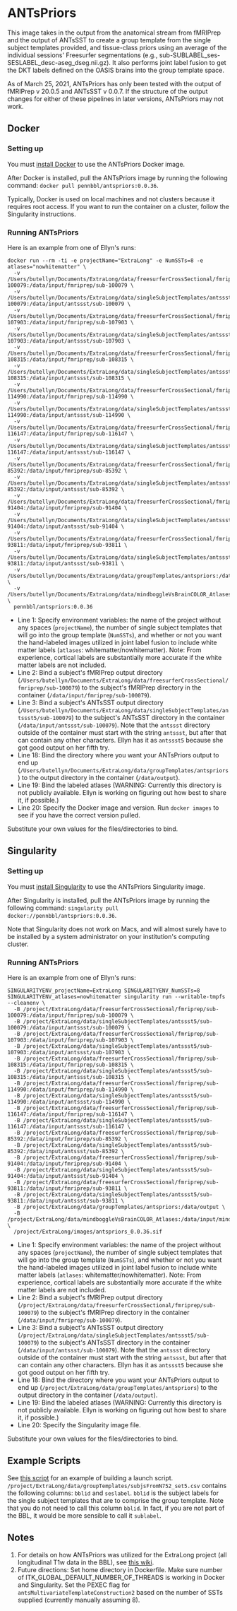 # ANTsPriors

This image takes in the output from the anatomical stream from fMRIPrep and
the output of ANTsSST to create a group template from the single subject templates
provided, and tissue-class priors using an average of the individual sessions'
Freesurfer segmentations (e.g., sub-SUBLABEL_ses-SESLABEL_desc-aseg_dseg.nii.gz).
It also performs joint label fusion to get the DKT labels defined on the OASIS brains
into the group template space.

As of March 25, 2021, ANTsPriors has only been tested with the output of
fMRIPrep v 20.0.5 and ANTsSST v 0.0.7. If the structure of the output changes
for either of these pipelines in later versions, ANTsPriors may not work.

## Docker
### Setting up
You must [install Docker](https://docs.docker.com/get-docker/) to use the ANTsPriors
Docker image.

After Docker is installed, pull the ANTsPriors image by running the following command:
`docker pull pennbbl/antspriors:0.0.36`.

Typically, Docker is used on local machines and not clusters because it requires
root access. If you want to run the container on a cluster, follow the Singularity
instructions.

### Running ANTsPriors
Here is an example from one of Ellyn's runs:
```
docker run --rm -ti -e projectName="ExtraLong" -e NumSSTs=8 -e atlases="nowhitematter" \
  -v /Users/butellyn/Documents/ExtraLong/data/freesurferCrossSectional/fmriprep/sub-100079:/data/input/fmriprep/sub-100079 \
  -v /Users/butellyn/Documents/ExtraLong/data/singleSubjectTemplates/antssst5/sub-100079:/data/input/antssst/sub-100079 \
  -v /Users/butellyn/Documents/ExtraLong/data/freesurferCrossSectional/fmriprep/sub-107903:/data/input/fmriprep/sub-107903 \
  -v /Users/butellyn/Documents/ExtraLong/data/singleSubjectTemplates/antssst5/sub-107903:/data/input/antssst/sub-107903 \
  -v /Users/butellyn/Documents/ExtraLong/data/freesurferCrossSectional/fmriprep/sub-108315:/data/input/fmriprep/sub-108315 \
  -v /Users/butellyn/Documents/ExtraLong/data/singleSubjectTemplates/antssst5/sub-108315:/data/input/antssst/sub-108315 \
  -v /Users/butellyn/Documents/ExtraLong/data/freesurferCrossSectional/fmriprep/sub-114990:/data/input/fmriprep/sub-114990 \
  -v /Users/butellyn/Documents/ExtraLong/data/singleSubjectTemplates/antssst5/sub-114990:/data/input/antssst/sub-114990 \
  -v /Users/butellyn/Documents/ExtraLong/data/freesurferCrossSectional/fmriprep/sub-116147:/data/input/fmriprep/sub-116147 \
  -v /Users/butellyn/Documents/ExtraLong/data/singleSubjectTemplates/antssst5/sub-116147:/data/input/antssst/sub-116147 \
  -v /Users/butellyn/Documents/ExtraLong/data/freesurferCrossSectional/fmriprep/sub-85392:/data/input/fmriprep/sub-85392 \
  -v /Users/butellyn/Documents/ExtraLong/data/singleSubjectTemplates/antssst5/sub-85392:/data/input/antssst/sub-85392 \
  -v /Users/butellyn/Documents/ExtraLong/data/freesurferCrossSectional/fmriprep/sub-91404:/data/input/fmriprep/sub-91404 \
  -v /Users/butellyn/Documents/ExtraLong/data/singleSubjectTemplates/antssst5/sub-91404:/data/input/antssst/sub-91404 \
  -v /Users/butellyn/Documents/ExtraLong/data/freesurferCrossSectional/fmriprep/sub-93811:/data/input/fmriprep/sub-93811 \
  -v /Users/butellyn/Documents/ExtraLong/data/singleSubjectTemplates/antssst5/sub-93811:/data/input/antssst/sub-93811 \
  -v /Users/butellyn/Documents/ExtraLong/data/groupTemplates/antspriors:/data/output \
  -v /Users/butellyn/Documents/ExtraLong/data/mindboggleVsBrainCOLOR_Atlases:/data/input/mindboggleVsBrainCOLOR_Atlases \
  pennbbl/antspriors:0.0.36
```

- Line 1: Specify environment variables: the name of the project without any spaces
(`projectName`), the number of single subject templates that will go into the group
template (`NumSSTs`), and whether or not you want the hand-labeled images utilized
in joint label fusion to include white matter labels (`atlases`: whitematter/nowhitematter).
Note: From experience, cortical labels are substantially more accurate if the white
matter labels are not included.
- Line 2: Bind a subject's fMRIPrep output directory
(`/Users/butellyn/Documents/ExtraLong/data/freesurferCrossSectional/fmriprep/sub-100079`)
to the subject's fMRIPrep directory in the container (`/data/input/fmriprep/sub-100079`).
- Line 3: Bind a subject's ANTsSST output directory
(`/Users/butellyn/Documents/ExtraLong/data/singleSubjectTemplates/antssst5/sub-100079`)
to the subject's ANTsSST directory in the container (`/data/input/antssst/sub-100079`).
Note that the `antssst` directory outside of the container must start with the string
`antssst`, but after that can contain any other characters. Ellyn has it as `antssst5`
because she got good output on her fifth try.
- Line 18: Bind the directory where you want your ANTsPriors output to end up
(`/Users/butellyn/Documents/ExtraLong/data/groupTemplates/antspriors`)
to the output directory in the container (`/data/output`).
- Line 19: Bind the labeled atlases (WARNING: Currently this directory is not publicly
available. Ellyn is working on figuring out how best to share it, if possible.)
- Line 20: Specify the Docker image and version. Run `docker images` to see if you
have the correct version pulled.

Substitute your own values for the files/directories to bind.

## Singularity
### Setting up
You must [install Singularity](https://singularity.lbl.gov/docs-installation) to
use the ANTsPriors Singularity image.

After Singularity is installed, pull the ANTsPriors image by running the following command:
`singularity pull docker://pennbbl/antspriors:0.0.36`.

Note that Singularity does not work on Macs, and will almost surely have to be
installed by a system administrator on your institution's computing cluster.

### Running ANTsPriors
Here is an example from one of Ellyn's runs:
```
SINGULARITYENV_projectName=ExtraLong SINGULARITYENV_NumSSTs=8 SINGULARITYENV_atlases=nowhitematter singularity run --writable-tmpfs --cleanenv \
  -B /project/ExtraLong/data/freesurferCrossSectional/fmriprep/sub-100079:/data/input/fmriprep/sub-100079 \
  -B /project/ExtraLong/data/singleSubjectTemplates/antssst5/sub-100079:/data/input/antssst/sub-100079 \
  -B /project/ExtraLong/data/freesurferCrossSectional/fmriprep/sub-107903:/data/input/fmriprep/sub-107903 \
  -B /project/ExtraLong/data/singleSubjectTemplates/antssst5/sub-107903:/data/input/antssst/sub-107903 \
  -B /project/ExtraLong/data/freesurferCrossSectional/fmriprep/sub-108315:/data/input/fmriprep/sub-108315 \
  -B /project/ExtraLong/data/singleSubjectTemplates/antssst5/sub-108315:/data/input/antssst/sub-108315 \
  -B /project/ExtraLong/data/freesurferCrossSectional/fmriprep/sub-114990:/data/input/fmriprep/sub-114990 \
  -B /project/ExtraLong/data/singleSubjectTemplates/antssst5/sub-114990:/data/input/antssst/sub-114990 \
  -B /project/ExtraLong/data/freesurferCrossSectional/fmriprep/sub-116147:/data/input/fmriprep/sub-116147 \
  -B /project/ExtraLong/data/singleSubjectTemplates/antssst5/sub-116147:/data/input/antssst/sub-116147 \
  -B /project/ExtraLong/data/freesurferCrossSectional/fmriprep/sub-85392:/data/input/fmriprep/sub-85392 \
  -B /project/ExtraLong/data/singleSubjectTemplates/antssst5/sub-85392:/data/input/antssst/sub-85392 \
  -B /project/ExtraLong/data/freesurferCrossSectional/fmriprep/sub-91404:/data/input/fmriprep/sub-91404 \
  -B /project/ExtraLong/data/singleSubjectTemplates/antssst5/sub-91404:/data/input/antssst/sub-91404 \
  -B /project/ExtraLong/data/freesurferCrossSectional/fmriprep/sub-93811:/data/input/fmriprep/sub-93811 \
  -B /project/ExtraLong/data/singleSubjectTemplates/antssst5/sub-93811:/data/input/antssst/sub-93811 \
  -B /project/ExtraLong/data/groupTemplates/antspriors:/data/output \
  -B /project/ExtraLong/data/mindboggleVsBrainCOLOR_Atlases:/data/input/mindboggleVsBrainCOLOR_Atlases \
  /project/ExtraLong/images/antspriors_0.0.36.sif
```

- Line 1: Specify environment variables: the name of the project without any spaces
(`projectName`), the number of single subject templates that will go into the group
template (`NumSSTs`), and whether or not you want the hand-labeled images utilized
in joint label fusion to include white matter labels (`atlases`: whitematter/nowhitematter).
Note: From experience, cortical labels are substantially more accurate if the white
matter labels are not included.
- Line 2: Bind a subject's fMRIPrep output directory
(`/project/ExtraLong/data/freesurferCrossSectional/fmriprep/sub-100079`)
to the subject's fMRIPrep directory in the container (`/data/input/fmriprep/sub-100079`).
- Line 3: Bind a subject's ANTsSST output directory
(`/project/ExtraLong/data/singleSubjectTemplates/antssst5/sub-100079`)
to the subject's ANTsSST directory in the container (`/data/input/antssst/sub-100079`).
Note that the `antssst` directory outside of the container must start with the string
`antssst`, but after that can contain any other characters. Ellyn has it as `antssst5`
because she got good output on her fifth try.
- Line 18: Bind the directory where you want your ANTsPriors output to end up
(`/project/ExtraLong/data/groupTemplates/antspriors`)
to the output directory in the container (`/data/output`).
- Line 19: Bind the labeled atlases (WARNING: Currently this directory is not publicly
available. Ellyn is working on figuring out how best to share it, if possible.)
- Line 20: Specify the Singularity image file.

Substitute your own values for the files/directories to bind.

## Example Scripts
See [this script](https://github.com/PennBBL/ExtraLong/blob/master/scripts/process/ANTsLong/submitANTsPriors_v0.0.36.py)
for an example of building a launch script. `/project/ExtraLong/data/groupTemplates/subjsFromN752_set5.csv`
contains the following columns: `bblid` and `seslabel`. `bblid` is the subject labels
for the single subject templates that are to comprise the group template. Note
that you do not need to call this column `bblid`. In fact, if you are not part of
the BBL, it would be more sensible to call it `sublabel`.

## Notes
1. For details on how ANTsPriors was utilized for the ExtraLong project (all
longitudinal T1w data in the BBL), see [this wiki](https://github.com/PennBBL/ExtraLong/wiki).
2. Future directions: Set home directory in Dockerfile. Make sure number of
ITK_GLOBAL_DEFAULT_NUMBER_OF_THREADS is working in Docker and Singularity.
Set the PEXEC flag for `antsMultivariateTemplateConstruction2` based on the
number of SSTs supplied (currently manually assuming 8).
